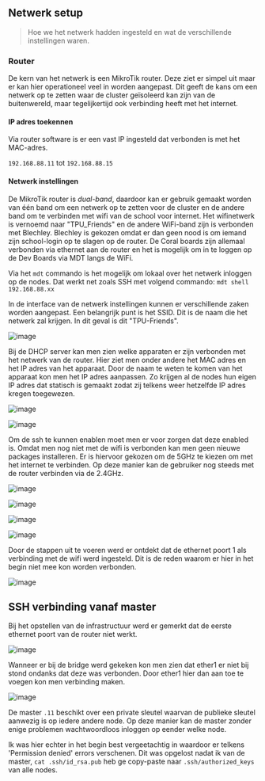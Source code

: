 ## Netwerk setup

>Hoe we het netwerk hadden ingesteld en wat de verschillende instellingen waren.


### Router

De kern van het netwerk is een MikroTik router. Deze ziet er simpel uit maar er kan hier operationeel veel in worden aangepast. Dit geeft de kans om een netwerk op te zetten waar de cluster geïsoleerd kan zijn van de buitenwereld, maar tegelijkertijd ook verbinding heeft met het internet.   


#### IP adres toekennen

Via router software is er een vast IP ingesteld dat verbonden is met het MAC-adres.

`192.168.88.11` tot `192.168.88.15`

#### Netwerk instellingen

De MikroTik router is *dual-band*, daardoor kan er gebruik gemaakt worden van één band om een netwerk op te zetten voor de cluster en de andere band om te verbinden met wifi van de school voor internet. Het wifinetwerk is vernoemd naar "TPU_Friends" en de andere WiFi-band zijn is verbonden met Blechley. Blechley is gekozen omdat er dan geen nood is om iemand zijn school-login op te slagen op de router. De Coral boards zijn allemaal verbonden via ethernet aan de router en het is mogelijk om in te loggen op de Dev Boards via MDT langs de WiFi.

Via het `mdt` commando is het mogelijk om lokaal over het netwerk inloggen op de nodes. Dat werkt net zoals SSH met volgend commando: `mdt shell 192.168.88.xx`

In de interface van de netwerk instellingen kunnen er verschillende zaken worden aangepast. Een belangrijk punt is het SSID. Dit is de naam die het netwerk zal krijgen. In dit geval is dit "TPU-Friends".

![image](https://user-images.githubusercontent.com/93762886/214342443-b6422198-0583-4959-ba76-d9ae7e7878f8.png)

Bij de DHCP server kan men zien welke apparaten er zijn verbonden met het netwerk van de router. Hier ziet men onder andere het MAC adres en het IP adres van het apparaat. Door de naam te weten te komen van het apparaat kon men het IP adres aanpassen. Zo krijgen al de nodes hun eigen IP adres dat statisch is gemaakt zodat zij telkens weer hetzelfde IP adres kregen toegewezen. 

![image](https://user-images.githubusercontent.com/93762886/214343028-b260ea21-f09b-4d4d-9c25-608c30bacace.png)

![image](https://user-images.githubusercontent.com/93762886/214343583-b2bcbb58-d19f-4235-b1fc-da430d2becda.png)

Om de ssh te kunnen enablen moet men er voor zorgen dat deze enabled is. Omdat men nog niet met de wifi is verbonden kan men geen nieuwe packages installeren. Er is hiervoor gekozen om de 5GHz te kiezen om met het internet te verbinden. Op deze manier kan de gebruiker nog steeds met de router verbinden via de 2.4GHz. 

![image](https://user-images.githubusercontent.com/93762886/214344223-40ef61a6-563f-414e-8326-e8628026265f.png)

![image](https://user-images.githubusercontent.com/93762886/214344347-5773882d-7c53-4e47-8195-450d14c173d7.png)

![image](https://user-images.githubusercontent.com/93762886/214344391-175b1fa4-339b-49d2-933b-a5de79f728ef.png)

![image](https://user-images.githubusercontent.com/93762886/214344423-bc0ccf30-d842-42fc-9fdd-46a39560b171.png)

Door de stappen uit te voeren werd er ontdekt dat de ethernet poort 1 als verbinding met de wifi werd ingesteld. Dit is de reden waarom er hier in het begin niet mee kon worden verbonden. 

![image](https://user-images.githubusercontent.com/93762886/214344565-85baa94c-43c1-4176-b8be-1661583aacb6.png)


## SSH verbinding vanaf master

Bij het opstellen van de infrastructuur werd er gemerkt dat de eerste ethernet poort van de router niet werkt. 

![image](https://user-images.githubusercontent.com/93762886/214343965-a59efc2f-e85d-4fad-a3ce-bd438aa47021.png)

Wanneer er bij de bridge werd gekeken kon men zien dat ether1 er niet bij stond ondanks dat deze was verbonden. Door ether1 hier dan aan toe te voegen kon men verbinding maken. 

![image](https://user-images.githubusercontent.com/93762886/214344057-f4b4674f-d14b-443d-a4c6-a9f6beb4b47a.png)


De master `.11` beschikt over een private sleutel waarvan de publieke sleutel aanwezig is op iedere andere node. Op deze manier kan de master zonder enige problemen wachtwoordloos inloggen op eender welke node.

Ik was hier echter in het begin best vergeetachtig in waardoor er telkens 'Permission denied' errors verschenen. Dit was opgelost nadat ik van de master, `cat .ssh/id_rsa.pub` heb ge copy-paste naar `.ssh/authorized_keys` van alle nodes.

